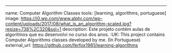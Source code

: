 ---
name: Computer Algorithm Classes
tools: [learning, algorithms, portuguese]
image: https://i0.wp.com/www.alphr.com/wp-content/uploads/2017/08/what_is_an_algorithm-scaled.jpg?resize=738%2C320&ssl=1
description: 
Este projeto contém aulas de algoritmos que eu desenvolvi no curso dos anos.
:UK:
This project contains Computer Algorithms classes developed by me. (In Portuguese)
external_url: https://github.com/ferfox1981/learning-algorithms